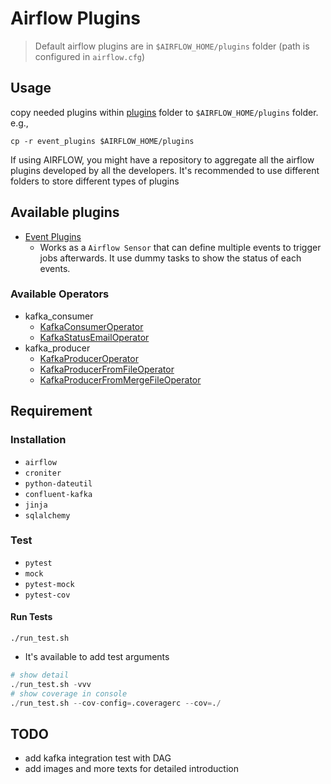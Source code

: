 # Airflow Plugins
> Default airflow plugins are in `$AIRFLOW_HOME/plugins` folder (path is configured in `airflow.cfg`)

## Usage
copy needed plugins within [plugins](plugins/) folder to `$AIRFLOW_HOME/plugins` folder. e.g.,
```
cp -r event_plugins $AIRFLOW_HOME/plugins
```
If using AIRFLOW, you might have a repository to aggregate all the airflow plugins developed by all the developers. It's recommended to use different folders to store different types of plugins

## Available plugins
* [Event Plugins](docs/event_plugins.md)
    * Works as a `Airflow Sensor` that can define multiple events to trigger jobs afterwards. It use dummy tasks to show the status of each events.
### Available Operators
* kafka_consumer
    * [KafkaConsumerOperator](docs/kafka_consumer.md)
    * [KafkaStatusEmailOperator](docs/kafka_email.md)
* kafka_producer
    * [KafkaProducerOperator](docs/kafka_producer.md#KafkaProducerOperator)
    * [KafkaProducerFromFileOperator](docs/kafka_producer.md#KafkaProducerFromFileOperator)
    * [KafkaProducerFromMergeFileOperator](docs/kafka_producer.md#KafkaProducerFromMergeFileOperator)

## Requirement
### Installation
* `airflow`
* `croniter`
* `python-dateutil`
* `confluent-kafka`
* `jinja`
* `sqlalchemy`

### Test
* `pytest`
* `mock`
* `pytest-mock`
* `pytest-cov`
#### Run Tests
```
./run_test.sh
```
* It's available to add test arguments
```python
# show detail
./run_test.sh -vvv
# show coverage in console
./run_test.sh --cov-config=.coveragerc --cov=./
```

## TODO
* add kafka integration test with DAG
* add images and more texts for detailed introduction
